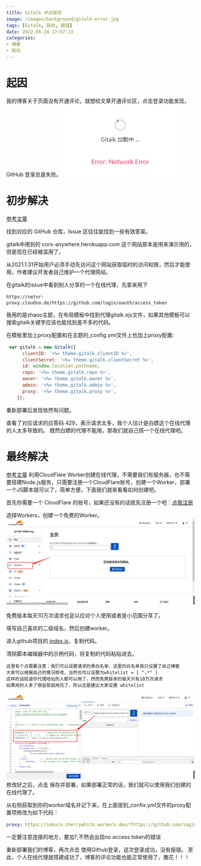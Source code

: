 ```yaml
---
title: Gitalk 评论踩坑
image: /images/background/gitalk-error.jpg
tags: [Gitalk, 踩坑, 报错]
date: 2022-05-24 17:57:13
categories: 
- 博客
- 踩坑
---
```


# 起因

我的博客关于页面没有开通评论，就想给文章开通评论区，点击登录功能发现，GitHub 登录总是失败。
![登陆报错](/images/article/gitalk/error.png)

# 初步解决
[参考文章](https://zhuanlan.zhihu.com/p/350735142)

找到对应的 GitHub 仓库，Issue 区往往能找到一些有效答案。

gitalk中用到的 cors-anywhere.herokuapp.com 这个网站原本是用来演示用的，但是现在已经被滥用了。

从2021.1.31开始用户必须手动先访问这个网站获取临时的访问权限，然后才能使用，作者建议开发者自己维护一个代理网站。

在gitalk的issue中看到别人分享的一个在线代理，先拿来用下
```http
https://netnr-proxy.cloudno.de/https://github.com/login/oauth/access_token
```

我用的是zhaoo主题，在布局模板中找到代理gitalk.ejs文件，如果其他模板可以搜索gitalk关键字应该也能找到差不多的代码。

在模板里加上proxy配置和在主题的_config.yml文件上也加上proxy配置:
```js
 var gitalk = new Gitalk({
      clientID: '<%= theme.gitalk.clientID %>',
      clientSecret: '<%= theme.gitalk.clientSecret %>',
      id: window.location.pathname,
      repo: '<%= theme.gitalk.repo %>',
      owner: '<%= theme.gitalk.owner %>',
      admin: '<%= theme.gitalk.admin %>',
      proxy: '<%= theme.gitalk.proxy %>',
    });
```
重新部署后发现依然有问题。

查看了对应请求的应答码 429，表示请求太多，我个人估计是白嫖这个在线代理的人太多导致的。
既然白嫖的代理不能用，那我们就自己搭一个在线代理吧。

# 最终解决
[参考文章](https://www.chenhanpeng.com/create-own-cors-anywhere-to-resolve-the-request-with-403/)
利用CloudFlare Worker创建在线代理，不需要我们有服务器，也不需要搭建Node.js服务，只需要注册一个CloudFlare账号，创建一个Worker，部署一个JS脚本就可以了，简单方便，下面我们就来看看如何创建吧。

首先你需要一个 CloudFlare 的账号，如果还没有的话就先注册一个吧：[点我注册](https://dash.cloudflare.com/)

选择Workers，创建一个免费的Worker。
![创建Workers](/images/article/gitalk/register.png)

免费版本每天10万次请求也足以应对个人使用或者是小范围分享了。

填写自己喜欢的二级域名，然后创建worker。

进入github项目的 [index.js](https://github.com/Hanpeng-Chen/cloudflare-cors-anywhere/blob/master/index.js)，复制代码。

清除脚本编辑器中的示例代码，将复制的代码粘贴进去。
```text
这里有个点需要注意：我们可以设置请求的黑白名单，这里的白名单我只设置了自己博客
大家可以根据自己的情况修改，当然也可以设置为whitelist = [ ".*" ]
这样的话知道你代理地址的人都可以用了，然而免费版本的每天只有10万次请求
如果用的人多了很容易就用完了，所以还是建议大家设置 whitelist
```
![创建Workers](/images/article/gitalk/edit.png)
修改好之后，点击 保存并部署，如果部署正常的话，我们就可以使用我们创建的在线代理了。

从右侧获取到你的worker域名并记下来，在上面提到_confix.yml文件的proxy配置项修改为如下代码：
```yaml
proxy: https://sakura.cherrywhite.workers.dev/?https://github.com/login/oauth/access_token
```
一定要注意连接的地方，要加?,不然会出现no access token的错误

重新部署我们的博客，再次点击 使用Github登录，这次登录成功，没有报错。
至此，个人在线代理就搭建成功了，博客的评论功能也能正常使用了，撒花！！！
